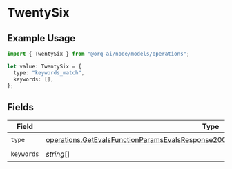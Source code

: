 # TwentySix

## Example Usage

```typescript
import { TwentySix } from "@orq-ai/node/models/operations";

let value: TwentySix = {
  type: "keywords_match",
  keywords: [],
};
```

## Fields

| Field                                                                                                                                                                                              | Type                                                                                                                                                                                               | Required                                                                                                                                                                                           | Description                                                                                                                                                                                        |
| -------------------------------------------------------------------------------------------------------------------------------------------------------------------------------------------------- | -------------------------------------------------------------------------------------------------------------------------------------------------------------------------------------------------- | -------------------------------------------------------------------------------------------------------------------------------------------------------------------------------------------------- | -------------------------------------------------------------------------------------------------------------------------------------------------------------------------------------------------- |
| `type`                                                                                                                                                                                             | [operations.GetEvalsFunctionParamsEvalsResponse200ApplicationJSONResponseBodyData526Type](../../models/operations/getevalsfunctionparamsevalsresponse200applicationjsonresponsebodydata526type.md) | :heavy_check_mark:                                                                                                                                                                                 | N/A                                                                                                                                                                                                |
| `keywords`                                                                                                                                                                                         | *string*[]                                                                                                                                                                                         | :heavy_check_mark:                                                                                                                                                                                 | N/A                                                                                                                                                                                                |